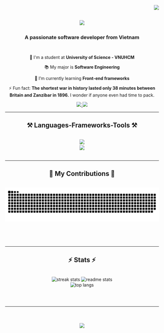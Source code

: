 <img align="right" src="https://visitor-badge.laobi.icu/badge?page_id=TienAnh-Luu.TienAnh-Luu" />

<h1 align="center">
    <img src="https://readme-typing-svg.herokuapp.com/?font=Righteous&size=35&center=true&vCenter=true&width=500&height=70&duration=4000&lines=Hi+There!+👋;+I'm+Tien+Anh+Luu!;" />
</h1>

<h3 align="center">A passionate software developer from Vietnam</h3>

<br/>

<div align="center">
 
 🏫 I'm a student at **University of Science - VNUHCM**

 📚 My major is **Software Engineering**
 
 🌱 I’m currently learning **Front-end frameworks**

 ⚡ Fun fact: **The shortest war in history lasted only 38 minutes between Britain and Zanzibar in 1896.** I wonder if anyone even had time to pack.

 </div>

 <div align="center"> 
  <a href="mailto:ahnloo1304@gmail.com">
    <img src="https://img.shields.io/badge/Gmail-333333?style=for-the-badge&logo=gmail&logoColor=red" />
  </a>
  <a href="https://www.linkedin.com/in/tien-anh-luu-4248b520" target="_blank">
    <img src="https://img.shields.io/badge/LinkedIn-0077B5?style=for-the-badge&logo=linkedin&logoColor=white" target="_blank" />
  </a>
</div>

 <hr/>

 <h2 align="center">⚒️ Languages-Frameworks-Tools ⚒️</h2>
<br/>
<div align="center">
    <img src="https://skillicons.dev/icons?i=react,html,css,vscode,github,git,r" /><br>
    <img src="https://skillicons.dev/icons?i=javascript,typescript,express,firebase,c,nextjs,tailwind,jest,vercel" />
</div>

<br/>
<hr/>

<div align="center">
  <h2>🐍 My Contributions 🐍</h2>
  <br>
  <img alt="snake eating my contributions" src="https://raw.githubusercontent.com/TienAnh-Luu/TienAnh-Luu/output/github-contribution-grid-snake.svg" />
  
  <br/><br/><br/>
</div>

<hr/> 

<h2 align="center">⚡ Stats ⚡</h2>
<br>
<div align=center>
  <img width=390 src="https://streak-stats.demolab.com/?user=TienAnh-Luu&count_private=true&theme=react&border_radius=10" alt="streak stats"/>
  <img width=390 src="https://github-readme-stats.vercel.app/api?username=TienAnh-Luu&count_private=true&show_icons=true&theme=react&rank_icon=github&border_radius=10" alt="readme stats" />
  <br/>
  <img width=325 align="center" src="https://github-readme-stats.vercel.app/api/top-langs/?username=TienAnh-Luu&count_private=true&hide=HTML&langs_count=8&layout=compact&theme=react&border_radius=10&size_weight=0.5&count_weight=0.5&exclude_repo=github-readme-stats" alt="top langs" />
</div>

<br/><br/>

<hr/>

<br/>

<h3 align="center">
    <img src="https://readme-typing-svg.herokuapp.com/?font=Righteous&size=35&center=true&vCenter=true&width=500&height=70&duration=4000&lines=Thanks+for+visiting!+👋;+Shoot+me+a+message+;I'm+always+down+to+collab+:)" />
</h3>

<br/>
